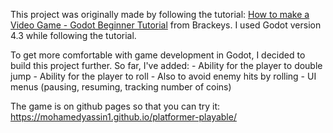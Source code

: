 This project was originally made by following the tutorial: [How to make a Video Game - Godot Beginner Tutorial](https://www.youtube.com/watch?v=LOhfqjmasi0) from Brackeys. I used Godot version 4.3 while following the tutorial.

To get more comfortable with game development in Godot, I decided to build this project further. So far, I've added:
	- Ability for the player to double jump
	- Ability for the player to roll
		- Also to avoid enemy hits by rolling
	- UI menus (pausing, resuming, tracking number of coins)
		
The game is on github pages so that you can try it: https://mohamedyassin1.github.io/platformer-playable/
